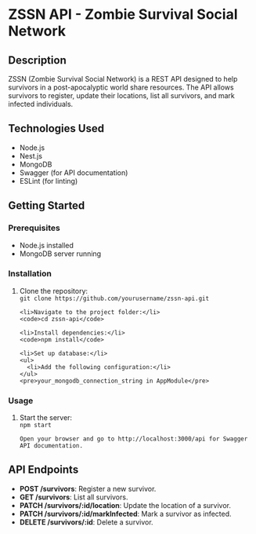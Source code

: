 <!DOCTYPE html>
<html>

<body>

  <h1>ZSSN API - Zombie Survival Social Network</h1>

  <h2>Description</h2>

  <p>ZSSN (Zombie Survival Social Network) is a REST API designed to help survivors in a post-apocalyptic world share resources.
    The API allows survivors to register, update their locations, list all survivors, and mark infected individuals.</p>

  <h2>Technologies Used</h2>

  <ul>
    <li>Node.js</li>
    <li>Nest.js</li>
    <li>MongoDB</li>
    <li>Swagger (for API documentation)</li>
    <li>ESLint (for linting)</li>
  </ul>

  <h2>Getting Started</h2>

  <h3>Prerequisites</h3>

  <ul>
    <li>Node.js installed</li>
    <li>MongoDB server running</li>
  </ul>

  <h3>Installation</h3>

  <ol>
    <li>Clone the repository:</li>
    <code>git clone https://github.com/yourusername/zssn-api.git</code>

    <li>Navigate to the project folder:</li>
    <code>cd zssn-api</code>

    <li>Install dependencies:</li>
    <code>npm install</code>

    <li>Set up database:</li>
    <ul>
      <li>Add the following configuration:</li>
    </ul>
    <pre>your_mongodb_connection_string in AppModule</pre>
  </ol>

  <h3>Usage</h3>

  <ol>
    <li>Start the server:</li>
    <code>npm start</code>

    Open your browser and go to http://localhost:3000/api for Swagger API documentation.
  </ol>

  <h2>API Endpoints</h2>

  <ul>
    <li><strong>POST /survivors</strong>: Register a new survivor.</li>
    <li><strong>GET /survivors</strong>: List all survivors.</li>
    <li><strong>PATCH /survivors/:id/location</strong>: Update the location of a survivor.</li>
    <li><strong>PATCH /survivors/:id/markInfected</strong>: Mark a survivor as infected.</li>
    <li><strong>DELETE /survivors/:id</strong>: Delete a survivor.</li>
  </ul>
  </html>
